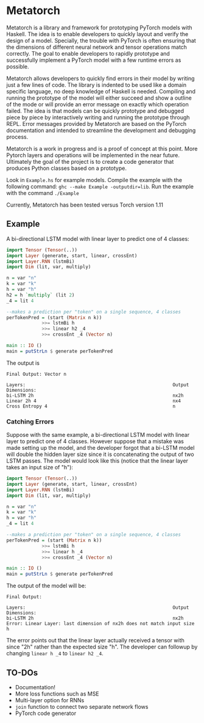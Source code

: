 # Metatorch

Metatorch is a library and framework for prototyping PyTorch models with Haskell.
The idea is to enable developers to quickly layout and verify the design of a model.
Specially, the trouble with PyTorch is often ensuring that the dimensions of different neural network and tensor operations match correctly.
The goal to enable developers to rapidly prototype and successfully implement a PyTorch model with a few runtime errors as possible.

Metatorch allows developers to quickly find errors in their model by writing just a few lines of code.
The library is indented to be used like a domain specific language, no deep knowledge of Haskell is needed.
Compiling and running the prototype of the model will either succeed and show a outline of the mode or will provide an error message on exactly which operation failed.
The idea is that models can be quickly prototype and debugged piece by piece by interactively writing and running the prototype through REPL.
Error messages provided by Metatorch are based on the PyTorch documentation and intended to streamline the development and debugging process.

Metatorch is a work in progress and is a proof of concept at this point.
More Pytorch layers and operations will be implemented in the near future.
Ultimately the goal of the project is to create a code generator that produces Python classes based on a prototype.

Look in `Example.hs` for example models. Compile the example with the following command: `ghc --make Example -outputdir=lib`. Run the example with the command `./Example`

Currently, Metatorch has been tested versus Torch version 1.11

## Example

A bi-directional LSTM model with linear layer to predict one of 4 classes:

```haskell
import Tensor (Tensor(..))
import Layer (generate, start, linear, crossEnt)
import Layer.RNN (lstmBi)
import Dim (lit, var, multiply)

n = var "n"
k = var "k"
h = var "h"
h2 = h `multiply` (lit 2)
_4 = lit 4

--makes a prediction per "token" on a single sequence, 4 classes
perTokenPred = (start (Matrix n k))
             >>= lstmBi h
             >>= linear h2 _4
             >>= crossEnt _4 (Vector n)

main :: IO ()
main = putStrLn $ generate perTokenPred
```

The output is
```
Final Output: Vector n

Layers:                                                      Output Dimensions:
bi-LSTM 2h                                                   nx2h
Linear 2h 4                                                  nx4
Cross Entropy 4                                              n
```

### Catching Errors

Suppose with the same example, a bi-directional LSTM model with linear
layer to predict one of 4 classes.
However suppose that a mistake was made setting up the model, and the developer forgot that a bi-LSTM model will double the hidden layer size since it is concatenating the output of two LSTM passes.
The model would look like this (notice that the linear layer takes an input size of "h"):

```haskell
import Tensor (Tensor(..))
import Layer (generate, start, linear, crossEnt)
import Layer.RNN (lstmBi)
import Dim (lit, var, multiply)

n = var "n"
k = var "k"
h = var "h"
_4 = lit 4

--makes a prediction per "token" on a single sequence, 4 classes
perTokenPred = (start (Matrix n k))
             >>= lstmBi h
             >>= linear h _4
             >>= crossEnt _4 (Vector n)

main :: IO ()
main = putStrLn $ generate perTokenPred
```

The output of the model will be:

```
Final Output:

Layers:                                                      Output Dimensions:
bi-LSTM 2h                                                   nx2h
Error: Linear Layer: last dimension of nx2h does not match input size h
```

The error points out that the linear layer actually received a tensor with since "2h" rather than the expected size "h".
The developer can followup by changing `linear h _4` to `linear h2 _4`.


## TO-DOs

* Documentation!
* More loss functions such as MSE
* Multi-layer option for RNNs
* `join` function to connect two separate network flows
* PyTorch code generator
